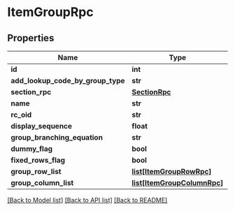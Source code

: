 # ItemGroupRpc

## Properties
Name | Type | Description | Notes
------------ | ------------- | ------------- | -------------
**id** | **int** |  | [optional] 
**add_lookup_code_by_group_type** | **str** |  | [optional] 
**section_rpc** | [**SectionRpc**](SectionRpc.md) |  | [optional] 
**name** | **str** |  | [optional] 
**rc_oid** | **str** |  | [optional] 
**display_sequence** | **float** |  | [optional] 
**group_branching_equation** | **str** |  | [optional] 
**dummy_flag** | **bool** |  | [optional] 
**fixed_rows_flag** | **bool** |  | [optional] 
**group_row_list** | [**list[ItemGroupRowRpc]**](ItemGroupRowRpc.md) |  | [optional] 
**group_column_list** | [**list[ItemGroupColumnRpc]**](ItemGroupColumnRpc.md) |  | [optional] 

[[Back to Model list]](../README.md#documentation-for-models) [[Back to API list]](../README.md#documentation-for-api-endpoints) [[Back to README]](../README.md)


